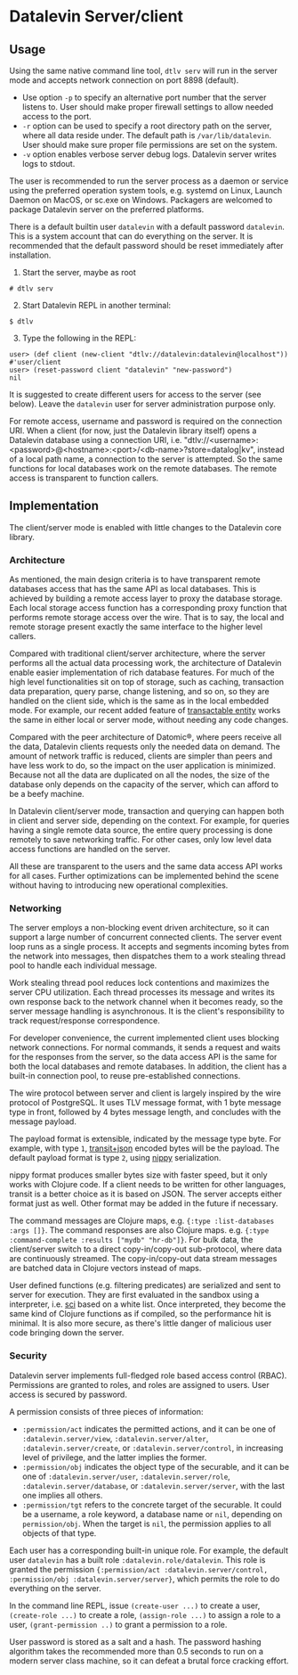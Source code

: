 # Datalevin Server/client

## Usage

Using the same native command line tool, `dtlv serv` will run in the server mode
and accepts network connection on port 8898 (default).

* Use option `-p` to specify an alternative port number that the server listens
  to. User should make proper firewall settings to allow needed access to the port.
* `-r` option can be used to specify a root directory path on the server, where
  all data reside under. The default path is `/var/lib/datalevin`. User should
  make sure proper file permissions are set on the system.
* `-v` option enables verbose server debug logs. Datalevin server writes logs to stdout.

The user is recommended to run the server process as a daemon or service using
the preferred operation system tools, e.g. systemd on Linux, Launch Daemon on
MacOS, or sc.exe on Windows. Packagers are welcomed to package Datalevin server
on the preferred platforms.

There is a default builtin user `datalevin` with a default password `datalevin`.
This is a system account that can do everything on the server. It
is recommended that the default password should be reset immediately after
installation.

1. Start the server, maybe as root
```console
# dtlv serv
```
2. Start Datalevin REPL in another terminal:

```console
$ dtlv
```

3. Type the following in the REPL:

```console
user> (def client (new-client "dtlv://datalevin:datalevin@localhost"))
#'user/client
user> (reset-password client "datalevin" "new-password")
nil
```

It is suggested to create different users for access to the server (see below).
Leave the `datalevin` user for server administration purpose only.

For remote access, username and password is required on the connection URI.
When a client (for now, just the Datalevin library itself) opens a Datalevin database
using a connection URI, i.e.
"dtlv://&lt;username&gt;:&lt;password&gt;@&lt;hostname&gt;:&lt;port&gt;/&lt;db-name&gt;?store=datalog|kv",
instead of a local path name, a connection to the server is attempted. So the
same functions for local databases work on the remote databases. The remote
access is transparent to function callers.

## Implementation

The client/server mode is enabled with little changes to the Datalevin core library.

### Architecture

As mentioned, the main design criteria is to have transparent remote databases
access that has the same API as local databases. This is achieved by building a
remote access layer to proxy the database storage. Each local storage access function
has a corresponding proxy function that performs remote storage access over the
wire. That is to say, the local and remote storage present exactly the same
interface to the higher level callers.

Compared with traditional client/server architecture, where the server performs
all the actual data processing work, the architecture of Datalevin enable easier
implementation of rich database features. For much of the high level
functionalities sit on top of storage, such as caching, transaction data
preparation, query parse, change listening, and so on, so they are handled on
the client side, which is the same as in the local embedded mode. For example,
our recent added feature of [transactable
entity](#entities-with-staged-transactions-datalog-store) works the same in
either local or server mode, without needing any code changes.

Compared with the peer architecture of Datomic®, where peers receive all the
data, Datalevin clients requests only the needed data on demand. The amount of
network traffic is reduced, clients are simpler than peers and have less work to
do, so the impact on the user application is minimized. Because not all the data are
duplicated on all the nodes, the size of the database only depends on the
capacity of the server, which can afford to be a beefy machine.

In Datalevin client/server mode, transaction and querying can happen both in
client and server side, depending on the context. For example, for queries
having a single remote data source, the entire query processing is done remotely
to save networking traffic. For other cases, only low level data access
functions are handled on the server.

All these are transparent to the users and the same data access API works for
all cases.  Further optimizations can be implemented behind the scene
without having to introducing new operational complexities.

### Networking

The server employs a non-blocking event driven architecture, so it can support a
large number of concurrent connected clients. The server event loop runs as a
single process. It accepts and segments incoming bytes from the network into
messages, then dispatches them to a work stealing thread pool to handle each
individual message.

Work stealing thread pool reduces lock contentions and maximizes the server CPU
utilization. Each thread processes its message and writes its own response back
to the network channel when it becomes ready, so the server message handling is
asynchronous. It is the client's responsibility to track request/response
correspondence.

For developer convenience, the current implemented client uses blocking
network connections. For normal commands, it sends a request and waits for
the responses from the server, so the data access API is the same for both the
local databases and remote databases. In addition, the client has a built-in
connection pool, to reuse pre-established connections.

The wire protocol between server and client is largely inspired by the wire
protocol of PostgreSQL. It uses TLV message format, with 1 byte message type in
front, followed by 4 bytes message length, and concludes with the message
payload.

The payload format is extensible, indicated by
the message type byte. For example, with type `1`,
[transit+json](https://github.com/cognitect/transit-format) encoded bytes will
be the payload. The default payload format is type `2`, using
[nippy](https://github.com/ptaoussanis/nippy) serialization.

nippy format produces smaller bytes size with faster speed, but it only works
with Clojure code. If a client needs to be written for other languages, transit
is a better choice as it is based on JSON. The server accepts either format just
as well. Other format may be added in the future if necessary.

The command messages are Clojure maps, e.g. `{:type :list-databases :args []}`. The
command responses are also Clojure maps. e.g. `{:type :command-complete :results
["mydb" "hr-db"]}`. For bulk data, the client/server switch to a direct
copy-in/copy-out sub-protocol, where data are continuously streamed. The
copy-in/copy-out data stream messages are batched data in Clojure vectors
instead of maps.

User defined functions (e.g. filtering predicates) are serialized and sent to
server for execution. They are first evaluated in the sandbox using a interpreter, i.e.
[sci](https://github.com/borkdude/sci) based on a white list. Once interpreted,
they become the same kind of Clojure functions as if compiled, so the
performance hit is minimal. It is also more secure, as there's little danger of
malicious user code bringing down the server.

### Security

Datalevin server implements full-fledged role based access control (RBAC).
Permissions are granted to roles, and roles are assigned to users. User access
is secured by password.

A permission consists of three pieces of information:

* `:permission/act` indicates the permitted actions, and it can be one of
  `:datalevin.server/view`, `:datalevin.server/alter`,
  `:datalevin.server/create`, or `:datalevin.server/control`, in increasing
  level of privilege, and the latter implies the former.
* `:permission/obj` indicates the object type of the securable, and it can be
  one of `:datalevin.server/user`, `:datalevin.server/role`,
  `:datalevin.server/database`, or `:datalevin.server/server`, with the last one
  implies all others.
* `:permission/tgt` refers to the concrete target of the securable. It could be
  a username, a role keyword, a database name or `nil`, depending on
  `permission/obj`. When the target is `nil`, the permission applies to all objects
  of that type.


Each user has a corresponding built-in unique role. For example, the default
  user `datalevin`  has a built role `:datalevin.role/datalevin`. This role is
  granted the permission `{:permission/act :datalevin.server/control,
  :permission/obj :datalevin.server/server}`, which permits
  the role to do everything on the server.

In the command line REPL, issue `(create-user ...)` to create a user,
`(create-role ...)` to create a role, `(assign-role ...)` to assign a role to a
user, `(grant-permission ..)` to grant a permission to a role.

User password is stored as a salt and a hash. The password hashing algorithm
takes the recommended more than 0.5 seconds to run on a modern server class
machine, so it can defeat a brutal force cracking effort.
